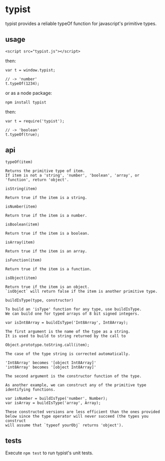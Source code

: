 # typist
typist provides a reliable typeOf function for javascript's primitive types.

## usage

	<script src="typist.js"></script>

then:

	var t = window.typist;

	// -> 'number'
	t.typeOf(1234);

or as a node package:

	npm install typist

then:

	var t = require('typist');

	// -> 'boolean'
	t.typeOf(true);


## api

`typeOf(item)`

	Returns the primitive type of item. 
	If item is not a 'string', 'number', 'boolean', 'array', or 'function', return 'object'.

`isString(item)`

	Return true if the item is a string.

`isNumber(item)` 

	Return true if the item is a number.

`isBoolean(item)` 

	Return true if the item is a boolean.

`isArray(item)` 

	Return true if the item is an array.

`isFunction(item)`

	Return true if the item is a function.

`isObject(item)`

	Return true if the item is an object. 
	`isObject` will return false if the item is another primitive type.

`buildIsType(type, constructor)` 

	To build an 'isType' function for any type, use buildIsType.
	We can build one for typed arrays of 8 bit signed integers.

	var isInt8Array = buildIsType('Int8Array', Int8Array);

	The first argument is the name of the type as a string.
	It is used to build to string returned by the call to

	Object.prototype.toString.call(item);

	The case of the type string is corrected automatically.

	'Int8Array' becomes '[object Int8Array]'
	'int8Array' becomes '[object Int8Array]'

	The second argument is the constructor function of the type.

	As another example, we can construct any of the primitive type
	identifying functions.

	var isNumber = buildIsType('number', Number);
	var isArray = buildIsType('array', Array);
	 
	These constructed versions are less efficient than the ones provided
	below since the type operator will never succeed (the types you construct 
	will assume that `typeof yourObj` returns 'object').
	    
## tests

Execute `npm test` to run typist's unit tests.

